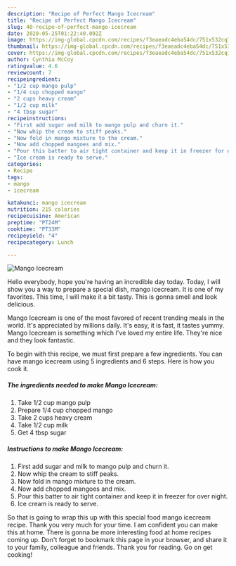 ```yaml
---
description: "Recipe of Perfect Mango Icecream"
title: "Recipe of Perfect Mango Icecream"
slug: 40-recipe-of-perfect-mango-icecream
date: 2020-05-25T01:22:40.092Z
image: https://img-global.cpcdn.com/recipes/f3eaeadc4eba54dc/751x532cq70/mango-icecream-recipe-main-photo.jpg
thumbnail: https://img-global.cpcdn.com/recipes/f3eaeadc4eba54dc/751x532cq70/mango-icecream-recipe-main-photo.jpg
cover: https://img-global.cpcdn.com/recipes/f3eaeadc4eba54dc/751x532cq70/mango-icecream-recipe-main-photo.jpg
author: Cynthia McCoy
ratingvalue: 4.6
reviewcount: 7
recipeingredient:
- "1/2 cup mango pulp"
- "1/4 cup chopped mango"
- "2 cups heavy cream"
- "1/2 cup milk"
- "4 tbsp sugar"
recipeinstructions:
- "First add sugar and milk to mango pulp and churn it."
- "Now whip the cream to stiff peaks."
- "Now fold in mango mixture to the cream."
- "Now add chopped mangoes and mix."
- "Pour this batter to air tight container and keep it in freezer for over night."
- "Ice cream is ready to serve."
categories:
- Recipe
tags:
- mango
- icecream

katakunci: mango icecream 
nutrition: 215 calories
recipecuisine: American
preptime: "PT24M"
cooktime: "PT33M"
recipeyield: "4"
recipecategory: Lunch

---
```



![Mango Icecream](https://img-global.cpcdn.com/recipes/f3eaeadc4eba54dc/751x532cq70/mango-icecream-recipe-main-photo.jpg)

Hello everybody, hope you're having an incredible day today. Today, I will show you a way to prepare a special dish, mango icecream. It is one of my favorites. This time, I will make it a bit tasty. This is gonna smell and look delicious.

Mango Icecream is one of the most favored of recent trending meals in the world. It's appreciated by millions daily. It's easy, it is fast, it tastes yummy. Mango Icecream is something which I've loved my entire life. They're nice and they look fantastic.




To begin with this recipe, we must first prepare a few ingredients. You can have mango icecream using 5 ingredients and 6 steps. Here is how you cook it.

<!--inarticleads1-->

##### The ingredients needed to make Mango Icecream:

1. Take 1/2 cup mango pulp
1. Prepare 1/4 cup chopped mango
1. Take 2 cups heavy cream
1. Take 1/2 cup milk
1. Get 4 tbsp sugar




<!--inarticleads2-->

##### Instructions to make Mango Icecream:

1. First add sugar and milk to mango pulp and churn it.
1. Now whip the cream to stiff peaks.
1. Now fold in mango mixture to the cream.
1. Now add chopped mangoes and mix.
1. Pour this batter to air tight container and keep it in freezer for over night.
1. Ice cream is ready to serve.




So that is going to wrap this up with this special food mango icecream recipe. Thank you very much for your time. I am confident you can make this at home. There is gonna be more interesting food at home recipes coming up. Don't forget to bookmark this page in your browser, and share it to your family, colleague and friends. Thank you for reading. Go on get cooking!
